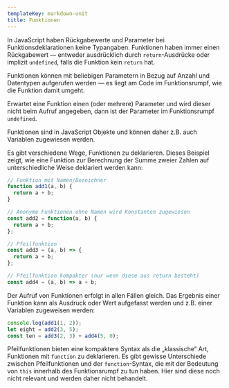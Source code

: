 ```yaml
---
templateKey: markdown-unit
title: Funktionen
---
```


In JavaScript haben Rückgabewerte und Parameter bei Funktionsdeklarationen keine Typangaben.
Funktionen haben immer einen Rückgabewert &mdash; entweder ausdrücklich durch `return`-Ausdrücke
oder implizit `undefined`, falls die Funktion kein `return` hat.

Funktionen können mit beliebigen Parametern in Bezug auf Anzahl und Datentypen aufgerufen werden
&mdash; es liegt am Code im Funktionsrumpf, wie die Funktion damit umgeht.

Erwartet eine Funktion einen (oder mehrere) Parameter und wird dieser nicht beim Aufruf angegeben,
dann ist der Parameter im Funktionsrumpf `undefined`.

Funktionen sind in JavaScript Objekte und können daher z.B. auch Variablen zugewiesen werden.

Es gibt verschiedene Wege, Funktionen zu deklarieren. Dieses Beispiel zeigt, wie eine
Funktion zur Berechnung der Summe zweier Zahlen auf unterschiedliche Weise deklariert werden
kann:

```js
// Funktion mit Namen/Bezeichner
function add1(a, b) {
  return a + b;
}

// Anonyme Funktionen ohne Namen wird Konstanten zugewiesen
const add2 = function(a, b) {
  return a + b;
};

// Pfeilfunktion
const add3 = (a, b) => {
  return a + b;
};

// Pfeilfunktion kompakter (nur wenn diese aus return besteht)
const add4 = (a, b) => a + b;
```

Der Aufruf von Funktionen erfolgt in allen Fällen gleich. Das Ergebnis einer
Funktion kann als Ausdruck oder Wert aufgefasst werden und z.B. einer
Variablen zugeweisen werden:

```js
console.log(add1(1, 2));
let eight = add2(3, 5);
const ten = add3(2, 3) + add4(5, 0);
```

Pfeilfunktionen bieten eine kompaktere Syntax als die „klassische“ Art, Funktionen
mit `function` zu deklarieren. Es gibt gewisse Unterschiede zwischen Pfeilfunktionen
und der `function`-Syntax, die mit der Bedeutung von `this` innerhalb des Funktionsrumpf zu tun
haben. Hier sind diese noch nicht relevant und werden daher nicht behandelt.
